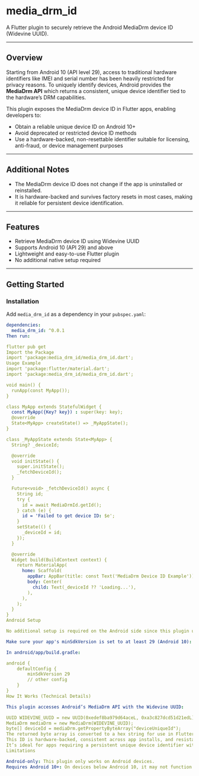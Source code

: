 # media_drm_id

A Flutter plugin to securely retrieve the Android MediaDrm device ID (Widevine UUID).

---

## Overview

Starting from Android 10 (API level 29), access to traditional hardware identifiers like IMEI and serial number has been heavily restricted for privacy reasons. To uniquely identify devices, Android provides the **MediaDrm API** which returns a consistent, unique device identifier tied to the hardware’s DRM capabilities.

This plugin exposes the MediaDrm device ID in Flutter apps, enabling developers to:

- Obtain a reliable unique device ID on Android 10+
- Avoid deprecated or restricted device ID methods
- Use a hardware-backed, non-resettable identifier suitable for licensing, anti-fraud, or device management purposes

---

## Additional Notes

- The MediaDrm device ID does not change if the app is uninstalled or reinstalled.
- It is hardware-backed and survives factory resets in most cases, making it reliable for persistent device identification.

---

## Features

- Retrieve MediaDrm device ID using Widevine UUID
- Supports Android 10 (API 29) and above
- Lightweight and easy-to-use Flutter plugin
- No additional native setup required

---

## Getting Started

### Installation

Add `media_drm_id` as a dependency in your `pubspec.yaml`:

```yaml
dependencies:
  media_drm_id: ^0.0.1
Then run:

flutter pub get
Import the Package
import 'package:media_drm_id/media_drm_id.dart';
Usage Example
import 'package:flutter/material.dart';
import 'package:media_drm_id/media_drm_id.dart';

void main() {
  runApp(const MyApp());
}

class MyApp extends StatefulWidget {
  const MyApp({Key? key}) : super(key: key);
  @override
  State<MyApp> createState() => _MyAppState();
}

class _MyAppState extends State<MyApp> {
  String? _deviceId;

  @override
  void initState() {
    super.initState();
    _fetchDeviceId();
  }

  Future<void> _fetchDeviceId() async {
    String id;
    try {
      id = await MediaDrmId.getId();
    } catch (e) {
      id = 'Failed to get device ID: $e';
    }
    setState(() {
      _deviceId = id;
    });
  }

  @override
  Widget build(BuildContext context) {
    return MaterialApp(
      home: Scaffold(
        appBar: AppBar(title: const Text('MediaDrm Device ID Example')),
        body: Center(
          child: Text(_deviceId ?? 'Loading...'),
        ),
      ),
    );
  }
}
Android Setup

No additional setup is required on the Android side since this plugin uses the official MediaDrm API.

Make sure your app's minSdkVersion is set to at least 29 (Android 10):

In android/app/build.gradle:

android {
    defaultConfig {
        minSdkVersion 29
        // other config
    }
}
How It Works (Technical Details)

This plugin accesses Android’s MediaDrm API with the Widevine UUID:

UUID WIDEVINE_UUID = new UUID(0xedef8ba979d64aceL, 0xa3c827dcd51d21edL);
MediaDrm mediaDrm = new MediaDrm(WIDEVINE_UUID);
byte[] deviceId = mediaDrm.getPropertyByteArray("deviceUniqueId");
The returned byte array is converted to a hex string for use in Flutter.
This ID is hardware-backed, consistent across app installs, and resistant to factory resets.
It’s ideal for apps requiring a persistent unique device identifier without requesting sensitive permissions.
Limitations

Android-only: This plugin only works on Android devices.
Requires Android 10+: On devices below Android 10, it may not function correctly or could return an error.

```
